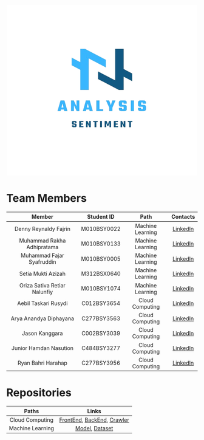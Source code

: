 <p align="center"> <img src="SentimentAnalysis.png" width="500" height="450" /> </p>

# Team Members

|            Member           				| Student ID |        Path        |                                                       Contacts                                                      |
| :---------------------------------------: | :--------: | :----------------: | :-----------------------------------------------------------------------------------------------------------------: |
|        Denny Reynaldy Fajrin        | M010BSY0022 |  Machine Learning  |        [LinkedIn](https://www.linkedin.com/)           |
|      			Muhammad Rakha Adhipratama     	        | M010BSY0133 |  Machine Learning  |      [LinkedIn](https://www.linkedin.com/)|
|     Muhammad Fajar Syafruddin     | M010BSY0005 | Machine Learning |     [LinkedIn](https://www.linkedin.com/)           |
|      Setia Mukti Azizah     | M312BSX0640 | Machine Learning |     [LinkedIn](https://www.linkedin.com/)|
|     Oriza Sativa Retiar Nalunfiy     | M010BSY1074 |   Machine Learning  |              [LinkedIn](https://www.linkedin.com/)|
| Aebil Taskari Rusydi | C012BSY3654  |   Cloud Computing  |     [LinkedIn](https://www.linkedin.com/)|
|        Arya Anandya Diphayana        | C277BSY3563 |  Cloud Computing  |        [LinkedIn](https://www.linkedin.com/)           |
|      			Jason Kanggara     	        | C002BSY3039  |  Cloud Computing  |      [LinkedIn](https://www.linkedin.com/)|
|     Junior Hamdan Nasution     | C484BSY3277  | Cloud Computing |     [LinkedIn](https://www.linkedin.com/)           |
|      Ryan Bahri Harahap     | C277BSY3956  | Cloud Computing |     [LinkedIn](https://www.linkedin.com/in/)|

# Repositories

| Paths | Links |
| :---: | :---: |
|  Cloud Computing  |  [FrontEnd](https://github.com/ryanharahap/SAD-FrontEnd), [BackEnd](https://github.com/ryanharahap/SAD-BackEnd), [Crawler](https://github.com/ryanharahap/SAD-Crawler)  |
|   Machine Learning  |   [Model]( https://github.com), [Dataset](https://www.kaggle.com)  |